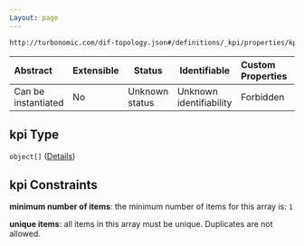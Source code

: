 ```yaml
---
Layout: page
---
```

```txt
http://turbonomic.com/dif-topology.json#/definitions/_kpi/properties/kpi
```




| Abstract            | Extensible | Status         | Identifiable            | Custom Properties | Additional Properties | Access Restrictions | Defined In                                                                                   |
| :------------------ | ---------- | -------------- | ----------------------- | :---------------- | --------------------- | ------------------- | -------------------------------------------------------------------------------------------- |
| Can be instantiated | No         | Unknown status | Unknown identifiability | Forbidden         | Allowed               | none                | [dif-total-schema.schema.json\*](../out/dif-total-schema.schema.json "open original schema") |

## kpi Type

`object[]` ([Details](dif-total-schema-definitions-metricvaluewithkey.md))

## kpi Constraints

**minimum number of items**: the minimum number of items for this array is: `1`

**unique items**: all items in this array must be unique. Duplicates are not allowed.

